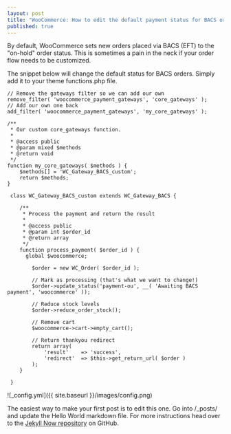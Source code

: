 ```yaml
---
layout: post
title: "WooCommerce: How to edit the default payment status for BACS orders"
published: true
---
```




By default, WooCommerce sets new orders placed via BACS (EFT) to the "on-hold" order status. This is sometimes a pain in the neck if your order flow needs to be customized.

The snippet below will change the default status for BACS orders.  Simply add it to your theme functions.php file.

    // Remove the gateways filter so we can add our own
    remove_filter( 'woocommerce_payment_gateways', 'core_gateways' );
    // Add our own one back
    add_filter( 'woocommerce_payment_gateways', 'my_core_gateways' );

    /**
     * Our custom core_gateways function.
     *
     * @access public
     * @param mixed $methods
     * @return void
     */
    function my_core_gateways( $methods ) {
        $methods[] = 'WC_Gateway_BACS_custom';
        return $methods;
    }

     class WC_Gateway_BACS_custom extends WC_Gateway_BACS {
    
        /**
         * Process the payment and return the result
         *
         * @access public
         * @param int $order_id
         * @return array
         */
        function process_payment( $order_id ) {
          global $woocommerce;
    
            $order = new WC_Order( $order_id );
    
            // Mark as processing (that's what we want to change!)
            $order->update_status('payment-ou', __( 'Awaiting BACS payment', 'woocommerce' ));
    
            // Reduce stock levels
            $order->reduce_order_stock();
    
            // Remove cart
            $woocommerce->cart->empty_cart();
    
            // Return thankyou redirect
            return array(
                'result' 	=> 'success',
                'redirect'	=> $this->get_return_url( $order )
            );
        }
    
     }

![_config.yml]({{ site.baseurl }}/images/config.png)

The easiest way to make your first post is to edit this one. Go into /_posts/ and update the Hello World markdown file. For more instructions head over to the [Jekyll Now repository](https://github.com/barryclark/jekyll-now) on GitHub.
